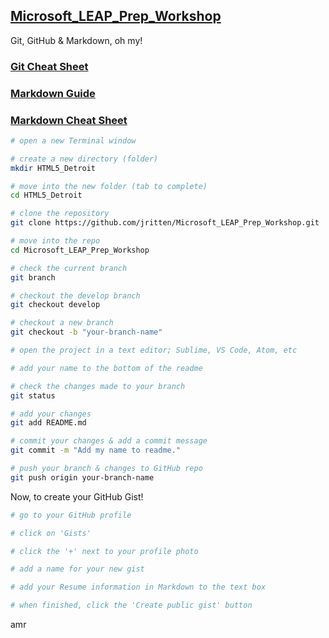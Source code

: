 ## [Microsoft_LEAP_Prep_Workshop](https://github.com/jritten/Microsoft_LEAP_Prep_Workshop)
Git, GitHub & Markdown, oh my!

### [Git Cheat Sheet](https://education.github.com/git-cheat-sheet-education.pdf)
### [Markdown Guide](https://www.markdownguide.org/getting-started)
### [Markdown Cheat Sheet](https://github.com/adam-p/markdown-here/wiki/Markdown-Cheatsheet)

```bash
# open a new Terminal window

# create a new directory (folder)
mkdir HTML5_Detroit

# move into the new folder (tab to complete)
cd HTML5_Detroit

# clone the repository
git clone https://github.com/jritten/Microsoft_LEAP_Prep_Workshop.git

# move into the repo
cd Microsoft_LEAP_Prep_Workshop

# check the current branch
git branch

# checkout the develop branch
git checkout develop

# checkout a new branch
git checkout -b "your-branch-name"

# open the project in a text editor; Sublime, VS Code, Atom, etc

# add your name to the bottom of the readme

# check the changes made to your branch
git status

# add your changes
git add README.md

# commit your changes & add a commit message
git commit -m "Add my name to readme."

# push your branch & changes to GitHub repo
git push origin your-branch-name
```

Now, to create your GitHub Gist!

```bash
# go to your GitHub profile

# click on 'Gists'

# click the '+' next to your profile photo

# add a name for your new gist

# add your Resume information in Markdown to the text box

# when finished, click the 'Create public gist' button

```

amr
